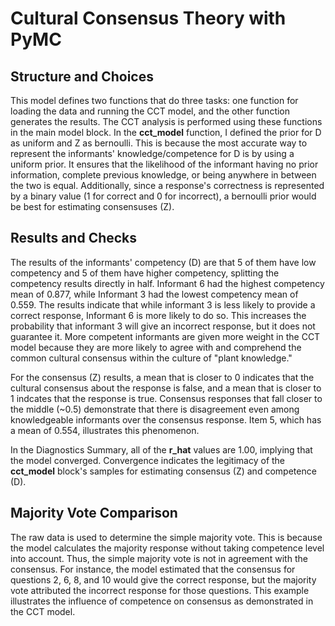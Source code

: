 # Cultural Consensus Theory with PyMC

## Structure and Choices
This model defines two functions that do three tasks: one function for loading the data and running the CCT model, and the other function generates the results. The CCT analysis is performed using these functions in the main model block.
In the **cct_model** function, I defined the prior for D as uniform and Z as bernoulli. This is because the most accurate way to represent the informants' knowledge/competence for D is by using a uniform prior. It ensures that the likelihood of the informant having no prior information, complete previous knowledge, or being anywhere in between the two is equal. Additionally, since a response's correctness is represented by a binary value (1 for correct and 0 for incorrect), a bernoulli prior would be best for estimating consensuses (Z).


## Results and Checks
The results of the informants' competency (D) are that 5 of them have low competency and 5 of them have higher competency, splitting the competency results directly in half. Informant 6 had the highest competency mean of 0.877, while Informant 3 had the lowest competency mean of 0.559. The results indicate that while informant 3 is less likely to provide a correct response, Informant 6 is more likely to do so. This increases the probability that informant 3 will give an incorrect response, but it does not guarantee it. More competent informants are given more weight in the CCT model because they are more likely to agree with and comprehend the common cultural consensus within the culture of "plant knowledge."

For the consensus (Z) results, a mean that is closer to 0 indicates that the cultural consensus about the response is false, and a mean that is closer to 1 indcates that the response is true. Consensus responses that fall closer to the middle (~0.5) demonstrate that there is disagreement even among knowledgeable informants over the consensus response. Item 5, which has a mean of 0.554, illustrates this phenomenon.

In the Diagnostics Summary, all of the **r_hat** values are 1.00, implying that the model converged. Convergence indicates the legitimacy of the **cct_model** block's samples for estimating consensus (Z) and competence (D).


## Majority Vote Comparison
The raw data is used to determine the simple majority vote. This is because the model calculates the majority response without taking competence level into account. Thus, the simple majority vote is not in agreement with the consensus. For instance, the model estimated that the consensus for questions 2, 6, 8, and 10 would give the correct response, but the majority vote attributed the incorrect response for those questions. This example illustrates the influence of competence on consensus as demonstrated in the CCT model.
